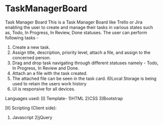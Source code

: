 # TaskManagerBoard
Task Manager Board 
This is a Task Manager Board like Trello or Jira enabling the user to create and manage their tasks in various states such as, Todo, In Progress, In Review, Done statuses.
The user can perform following tasks -
1) Create a new task.
2) Assign title, description, priority level, attach a file, and assign to the concerned person.
3) Drag and drop task navigating through different statuses namely - Todo, In Progress, In Review and Done.
4) Attach an a file with the task created.
5) The attached file can be seen in the task card.
6)Local Storage is being used to retain the users work history
7) UI is responsive for all devices.

Languages used:
[I] Template-
1)HTML
2)CSS
3)Bootstrap

[II] Scripting (Client side):
1) Javascript
2)jQuery
